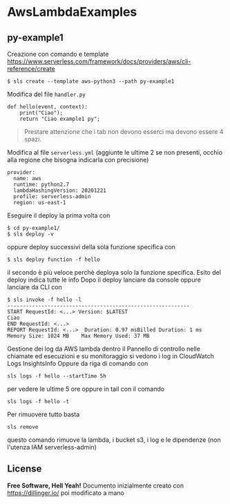 # AwsLambdaExamples

## py-example1
Creazione con comando e template https://www.serverless.com/framework/docs/providers/aws/cli-reference/create
```
$ sls create --template aws-python3 --path py-example1
```
Modifica del file `handler.py`
```
def hello(event, context):
	print("Ciao");
	return "Ciao example1 py";
```
> Prestare attenzione che i tab non devono esserci ma devono essere 4 spazi.

Modifica al file `serverless.yml` (aggiunte le ultime 2 se non presenti, occhio alla regione che bisogna indicarla con precisione)
```
provider:
  name: aws
  runtime: python2.7
  lambdaHashingVersion: 20201221
  profile: serverless-admin
  region: us-east-1
```
Eseguire il deploy la prima volta con 
```
$ cd py-example1/
$ sls deploy -v
```
oppure deploy successivi della sola funzione specifica con
```
$ sls deploy function -f hello
```
il secondo è più veloce perchè deploya solo la funzione specifica.
Esito del deploy indica tutte le info
Dopo il deploy lanciare da console oppure lanciare da CLI con
```
$ sls invoke -f hello -l
-----------------------------------------------------------
START RequestId: <...> Version: $LATEST
Ciao
END RequestId: <...>
REPORT RequestId: <...>  Duration: 0.97 msBilled Duration: 1 ms   Memory Size: 1024 MB    Max Memory Used: 37 MB
```
Gestione dei log da AWS lambda dentro il Pannello di controllo nelle chiamate ed esecuzioni e su monitoraggio si vedono i log in CloudWatch Logs InsightsInfo
Oppure da riga di comando con
```
sls logs -f hello --startTime 5h
```
per vedere le ultime 5 ore oppure in tail con il comando
```
sls logs -f hello -t 
```
Per rimuovere tutto basta
```
sls remove
```
questo comando rimuove la lambda, i bucket s3, i log e le dipendenze (non l'utenza IAM serverless-admin)

## License
**Free Software, Hell Yeah!**
Documento inizialmente creato con https://dillinger.io/ poi modificato a mano